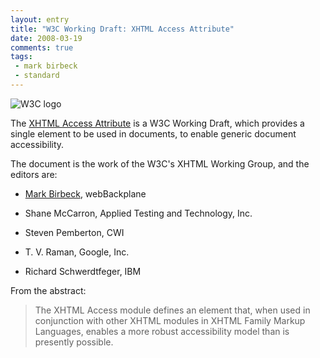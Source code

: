 ```yaml
---
layout: entry
title: "W3C Working Draft: XHTML Access Attribute"
date: 2008-03-19
comments: true
tags:
 - mark birbeck
 - standard
---
```

![W3C logo](http://www.w3.org/Icons/w3c_home)

The [XHTML Access Attribute](http://www.w3.org/TR/xhtml-access/) is a W3C
Working Draft, which provides a single element to be used in documents, to
enable generic document accessibility.

<!-- more -->

  
The document is the work of the W3C's XHTML Working Group, and the editors
are:

  

  * [Mark Birbeck](/mark-birbeck), webBackplane
  

  * Shane McCarron, Applied Testing and Technology, Inc.
  

  * Steven Pemberton, CWI
  

  * T. V. Raman, Google, Inc.
  

  * Richard Schwerdtfeger, IBM
  
  
  
From the abstract:

> The XHTML Access module defines an element that, when used in conjunction
with other XHTML modules in XHTML Family Markup Languages, enables a more
robust accessibility model than is presently possible.

